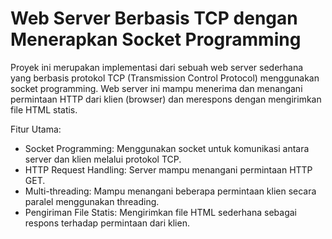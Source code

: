 # Web Server Berbasis TCP dengan Menerapkan Socket Programming
Proyek ini merupakan implementasi dari sebuah web server sederhana yang berbasis protokol TCP (Transmission Control Protocol) menggunakan socket programming. Web server ini mampu menerima dan menangani permintaan HTTP dari klien (browser) dan merespons dengan mengirimkan file HTML statis.

Fitur Utama:
- Socket Programming: Menggunakan socket untuk komunikasi antara server dan klien melalui protokol TCP.
- HTTP Request Handling: Server mampu menangani permintaan HTTP GET.
- Multi-threading: Mampu menangani beberapa permintaan klien secara paralel menggunakan threading.
- Pengiriman File Statis: Mengirimkan file HTML sederhana sebagai respons terhadap permintaan dari klien.
